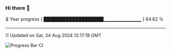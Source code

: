 ### Hi there 👋

⏳ Year progress { ███████████████████▁▁▁▁▁▁▁▁▁▁▁ } 64.62 %

---

⏰ Updated on Sat, 24 Aug 2024 12:17:18 GMT

![Progress Bar CI](https://github.com/code-lakshay/GitHub-Actions-Demo/workflows/Progress%20Bar%20CI/badge.svg)
